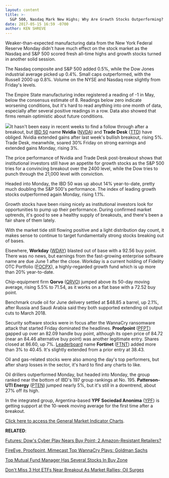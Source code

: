 ```yaml
---
layout: content
title: >-
  S&P 500, Nasdaq Mark New Highs; Why Are Growth Stocks Outperforming?
date: 2017-05-15 16:59 -0700
author: KEN SHREVE
---
```








 Weaker-than-expected manufacturing data from the New York Federal Reserve Monday didn't have much effect on the stock market as the Nasdaq and S&P 500 scored fresh all-time highs and growth stocks turned in another solid session.


The Nasdaq composite and S&P 500 added 0.5%, while the Dow Jones industrial average picked up 0.4%. Small caps outperformed, with the Russell 2000 up 0.8%. Volume on the NYSE and Nasdaq rose slightly from Friday's levels.


The Empire State manufacturing index registered a reading of -1 in May, below the consensus estimate of 8. Readings below zero indicate worsening conditions, but it's hard to read anything into one month of data, especially after several positive readings in a row. Data also showed that firms remain optimistic about future conditions.


![](https://www.investors.com/wp-content/uploads/2017/05/MP051517-177x300.png)It hasn't been easy in recent weeks to find a follow through after a breakout, but [IBD 50](https://www.investors.com/stock-lists/ibd-50/ibd-50-performance/) name **Nvidia** ([NVDA](https://research.investors.com/quote.aspx?symbol=NVDA)) and **Trade Desk** ([TTD](https://research.investors.com/quote.aspx?symbol=TTD)) have obliged. Nvidia extended gains after last week's bullish breakout, rising 5%. Trade Desk, meanwhile, soared 30% Friday on strong earnings and extended gains Monday, rising 3%.


The price performance of Nvidia and Trade Desk post-breakout shows that institutional investors still have an appetite for growth stocks as the S&P 500 tries for a convincing breakout over the 2400 level, while the Dow tries to punch through the 21,000 level with conviction.


Headed into Monday, the IBD 50 was up about 14% year-to-date, pretty much doubling the S&P 500's performance. The index of leading growth stocks outperformed again Monday, rising 1.1%.


Growth stocks have been rising nicely as institutional investors look for opportunities to pump up their performance. During confirmed market uptrends, it's good to see a healthy supply of breakouts, and there's been a fair share of them lately.


With the market tide still flowing positive and a light distribution day count, it makes sense to continue to target fundamentally strong stocks breaking out of bases.


Elsewhere, **Workday** ([WDAY](https://research.investors.com/quote.aspx?symbol=WDAY)) blasted out of base with a 92.56 buy point. There was no news, but earnings from the fast-growing enterprise software name are due June 1 after the close. Workday is a current holding of Fidelity OTC Portfolio ([FOCPX](https://research.investors.com/quote.aspx?symbol=FOCPX)), a highly-regarded growth fund which is up more than 20% year-to-date.


Chip-equipment firm **Qorvo** ([QRVO](https://research.investors.com/quote.aspx?symbol=QRVO)) jumped above its 50-day moving average, rising 5.5% to 71.54, as it works on a flat base with a 72.52 buy point.


Benchmark crude oil for June delivery settled at $48.85 a barrel, up 2.1%, after Russia and Saudi Arabia said they both supported extending oil output cuts to March 2018.


Security software stocks were in focus after the WannaCry ransomware attack that started Friday dominated the headlines. **Proofpoint** ([PFPT](https://research.investors.com/quote.aspx?symbol=PFPT)) gapped up over an 82.09 handle buy point, although its open price of 84.72 (near an 84.46 alternative buy point) was another legitimate entry. Shares closed at 86.60, up 7%. [Leaderboard](https://www.investors.com/leaderboard) name **Fortinet** ([FTNT](https://research.investors.com/quote.aspx?symbol=FTNT)) added more than 3% to 40.45. It's slightly extended from a prior entry at 38.43.


Oil and gas-related stocks were also among the day's top performers, but after sharp losses in the sector, it's hard to find any charts to like.


Oil drillers outperformed Monday, but headed into Monday, the group ranked near the bottom of IBD's 197 group rankings at No. 195. **Patterson-UTI Energy** ([PTEN](https://research.investors.com/quote.aspx?symbol=PTEN)) jumped nearly 5%, but it's still in a downtrend, about 27% off its high.


In the integrated group, Argentina-based **YPF Sociedad Anonima** ([YPF](https://research.investors.com/quote.aspx?symbol=YPF)) is getting support at the 10-week moving average for the first time after a breakout.


[Click here to access the General Market Indicator Charts](https://www.investors.com/wp-content/uploads/2017/05/IBD1505153225GMI.pdf).


**RELATED**:


[Futures: Dow's Cyber Play Nears Buy Point; 2 Amazon-Resistant Retailers?](https://www.investors.com/market-trend/stock-market-today/stock-futures-steady-dows-cybersecurity-play-near-a-buy-point-before-earnings/)


[FireEye, Proofpoint, Mimecast Top WannaCry Plays: Goldman Sachs](https://www.investors.com/news/technology/fireeye-proofpoint-mimecast-top-wannacry-plays-says-goldman-sachs/) 


[Top Mutual Fund Manager Has Several Stocks In Buy Zone](https://www.investors.com/etfs-and-funds/mutual-funds/mutual-fund-managers-stocks-in-buy-zones-help-top-his-peers/) 


[Don't Miss 3 Hot ETFs Near Breakout As Market Rallies; Oil Surges](https://www.investors.com/etfs-and-funds/etfs/oil-etfs-surge-which-tech-play-is-in-buy-range-as-nasdaq-hit-news-high/)


 




